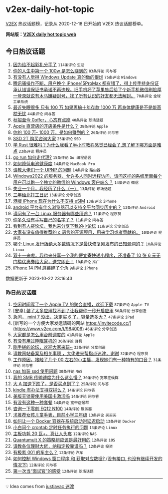 # v2ex-daily-hot-topic

[V2EX](https://www.v2ex.com/) 热议话题榜，记录从 2020-12-18 日开始的 V2EX 热议话题榜单。

**网站版：[V2EX daily hot topic web](https://boojack.github.io/v2ex-daily-hot-topic-web/)**

## 今日热议话题

<!-- TODAY BEGIN -->

1. [因为给不起彩礼分手了](https://www.v2ex.com/t/984280) `114条评论` `生活`
1. [你的人生中第一个 100w 是怎么赚到的](https://www.v2ex.com/t/984185) `83条评论` `问与答`
1. [有没有人觉得 Windows Update 真的做的很烂](https://www.v2ex.com/t/984228) `75条评论` `Windows`
1. [腾讯骚操作不断，用户换个 iPhone15ProMax 都有错了，得上传手持身份证承认错误保证书承诺不再违规。旧手机坏了苹果售后给了个新手机微信刷脸厚一登录就说有木马嫌疑封号，找了所有认识的好友都无法解封。](https://www.v2ex.com/t/984265) `70条评论` `全球工单系统`
1. [最近失眠很多 只有 100 万 如果再搞十年存款 1000 万 再身体健康是不是能高枕无忧](https://www.v2ex.com/t/984195) `44条评论` `问与答`
1. [秋招至今 0offer，心态有点崩](https://www.v2ex.com/t/984226) `40条评论` `职场话题`
1. [Apple 直营店的开店条件是什么？](https://www.v2ex.com/t/984222) `38条评论` `Apple`
1. [你的 100 万- 1000 万，是如何赚到的？](https://www.v2ex.com/t/984254) `26条评论` `问与答`
1. [SSD 2T 购买咨询大家](https://www.v2ex.com/t/984247) `25条评论` `SSD`
1. [学 Rust 很难吗？为什么我看了半小时教程感觉已经会了,想了解下哪方面是难点](https://www.v2ex.com/t/984227) `23条评论` `程序员`
1. [go run 如何走代理?](https://www.v2ex.com/t/984190) `15条评论` `Go 编程语言`
1. [如何降低电池健康度](https://www.v2ex.com/t/984289) `14条评论` `MacBook Pro`
1. [请教大佬们一个 UPNP 的问题](https://www.v2ex.com/t/984287) `14条评论` `路由器`
1. [Windows2022 的服务器，允许多人同时远程访问，请问这样的系统里面每个用户可以跑一个独立的微信的 Windows 客户端么？](https://www.v2ex.com/t/984181) `14条评论` `微信`
1. [失业一个月，我经历了什么（一）](https://www.v2ex.com/t/984268) `13条评论` `职场话题`
1. [三年缅北打工日记](https://www.v2ex.com/t/984258) `13条评论` `分享创造`
1. [港版 iPhone 现在为什么不支持 eSIM](https://www.v2ex.com/t/984234) `13条评论` `iPhone`
1. [android 平台有什么浏览器可以支持全平台同步历史的？](https://www.v2ex.com/t/984192) `13条评论` `Android`
1. [请问有了一台 Linux 服务器有哪些用途？](https://www.v2ex.com/t/984305) `11条评论` `程序员`
1. [你多久没有手写自己的名字了？](https://www.v2ex.com/t/984298) `11条评论` `问与答`
1. [看到有人搓论坛，我也来分享下我的小论坛](https://www.v2ex.com/t/984251) `11条评论` `分享创造`
1. [大家有没有值得推荐的 c 语言的开源项目，用来学习或者贡献的。](https://www.v2ex.com/t/984327) `10条评论` `程序员`
1. [哪个 Linux 发行版绝大多数情况下是最快修复刚发布的已知漏洞的？](https://www.v2ex.com/t/984300) `10条评论` `Linux`
1. [双十一来啦，我也来分享一个我的便宜寄快递小程序，还准备了 10 张 6 元无门槛优惠券给大家，送完即止！](https://www.v2ex.com/t/984202) `10条评论` `推广`
1. [iPhone 14 PM 屏幕碎了个角](https://www.v2ex.com/t/984302) `9条评论` `iPhone`

数据更新于 2023-10-22 23:16:43

<!-- TODAY END -->

### 昨日热议话题

<!-- YESTERDAY BEGIN -->

1. [空闲时间写了一个 Apple TV 的聚合直播，欢迎下载](https://www.v2ex.com/t/984001) `87条评论` `Apple TV`
1. [[安卓] 装了太多应用找不到？让我帮你一秒开启应用](https://www.v2ex.com/t/983972) `50条评论` `分享创造`
1. [急问， mini 7 没出，决定买 6 了，容量选多大？](https://www.v2ex.com/t/983973) `47条评论` `iPad`
1. [新写的一个方便大家发邀请码的网站 https://invitecode.cc/](https://www.v2ex.com/t/984006) `46条评论` `分享创造`
1. [大家都是怎么用台前调度的](https://www.v2ex.com/t/984025) `41条评论` `Apple`
1. [有没有用过睡眠耳机的](https://www.v2ex.com/t/983996) `36条评论` `耳机`
1. [刚手搓的论坛，欢迎大家来玩~](https://www.v2ex.com/t/984105) `33条评论` `分享创造`
1. [请教网站备案及相关事项 ，大佬进来帮指点迷津，谢谢](https://www.v2ex.com/t/984039) `32条评论` `程序员`
1. [工作原因，接触了几个 00 左右的小主播，发现她们有一种特有的口音？](https://www.v2ex.com/t/984075) `31条评论` `问与答`
1. [nas 加装 ssd 使用问题](https://www.v2ex.com/t/983977) `30条评论` `NAS`
1. [我的 SMB 传输速度为什么这么慢？](https://www.v2ex.com/t/983981) `30条评论` `宽带症候群`
1. [大 A 加速下跌了，是否买点到了？](https://www.v2ex.com/t/984122) `25条评论` `问与答`
1. [kindle 有办法支持双拼么？](https://www.v2ex.com/t/984169) `14条评论` `问与答`
1. [美版无锁要使用美国卡激活吗](https://www.v2ex.com/t/984164) `14条评论` `问与答`
1. [有没有这种一种套餐](https://www.v2ex.com/t/984000) `14条评论` `宽带症候群`
1. [咨询一下零刻 EQ12 N100](https://www.v2ex.com/t/983987) `14条评论` `服务器`
1. [求推荐女孩儿童手表，目前小学三年级](https://www.v2ex.com/t/984079) `13条评论` `买买买`
1. [如何让一个 Docker 容器在系统启动时延迟启动](https://www.v2ex.com/t/984031) `13条评论` `Docker`
1. [小白问个 crontab 定时任务执行的问题](https://www.v2ex.com/t/984021) `13条评论` `Linux`
1. [主板功耗 20 瓦+，真让人头疼](https://www.v2ex.com/t/984162) `12条评论` `NAS`
1. [Quantumult X 的策略组应该是最好用的](https://www.v2ex.com/t/984059) `12条评论` `iOS`
1. [请教各位理财大佬，纳指定投靠谱吗？](https://www.v2ex.com/t/984053) `12条评论` `投资`
1. [有极氪 001 的车主么？](https://www.v2ex.com/t/984040) `12条评论` `汽车`
1. [如何控制 Windows 窗口程序 和 获取对应数据? (没有接口, 也没有继续开发的情况下)](https://www.v2ex.com/t/984002) `12条评论` `问与答`
1. [第一次当“面试官”的感受](https://www.v2ex.com/t/983978) `12条评论` `职场话题`

<!-- YESTERDAY END -->

---

💡 Idea comes from [justjavac 迷渡](https://github.com/justjavac/)
